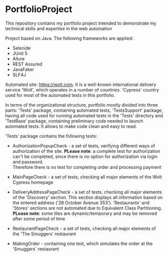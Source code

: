 # PortfolioProject
This repository contains my portfolio project intended to demonstrate my technical skills and expertise in the web automation 

Project based on Java. The following frameworks are applied:
* Selenide 
* JUnit 5
* Allure 
* REST Assured
* JavaFaker 
* SLF4J

Automated site: https://wolt.com. 
It is a well-known international delivery service 'Wolt', which operates in a number of countries. 'Cypress' country
used for most of the automated tests in this portfolio. 

In terms of the organizational structure, portfolio mostly divided into three parts: 'Tests' package, 
containing automated tests, 'TestsSupport' package, having all code used for running automated tests in the 'Tests'
directory and 'TestBase' package, containing preliminary code needed to launch automated tests. It allows to make code 
clean and easy to read.

'Tests' package contains the following tests:

* AuthorizationPopupCheck - a set of tests, verifying different ways of authorization of the site. **PLease note**: a 
complete test for authorization can't be completed, since there is no option for authorization via login and password.  
Therefore there is no test for completing order and processing payment


* MainPageCheck - a set of tests, checking all major elements of the Wolt Cypress homepage


* DeliveryAddressPageCheck - a set of tests, checking all major elements of the 'Discovery' section. This section 
displays all information based on the entered address ('28 October Avenue 353'). 'Restaurants' and 'Stores' sections are
not automated due to Equivalent Class Partitioning. **PLease note**: some tiles are dynamic/temporary and may be removed
after some period of time 


* RestaurantPageCheck - a set of tests, checking all major elements of the 'The Smuggers' restaurant 


* MakingOrder - containing one test, which simulates the order at the 'Smuggers' restaurant